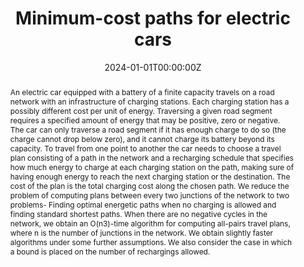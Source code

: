 ---
title: 'Minimum-cost paths for electric cars'

# Authors
# If you created a profile for a user (e.g. the default `admin` user), write the username (folder name) here
# and it will be replaced with their full name and linked to their profile.
authors:
  - Dani Dorfman
  - Haim Kaplan
  - Robert E. Tarjan
  - Mikkel Thorup
  - Uri Zwick
 

# Author notes (optional)
#author_notes:
#  - 'Equal contribution'
#  - 'Equal contribution'

date: '2024-01-01T00:00:00Z'
doi: ''

# Schedule page publish date (NOT publication's date).
publishDate: '2024-01-01T00:00:00Z'

# Publication type.
# Accepts a single type but formatted as a YAML list (for Hugo requirements).
# Enter a publication type from the CSL standard.
publication_types: ['paper-conference']

# Publication name and optional abbreviated publication name.
publication: In *Symposium on Simplicity in Algorithms (SOSA)*
publication_short: In *SOSA*

abstract: An electric car equipped with a battery of a finite capacity travels on a road network with an infrastructure of charging stations. Each charging station has a possibly different cost per unit of energy. Traversing a given road segment requires a specified amount of energy that may be positive, zero or negative. The car can only traverse a road segment if it has enough charge to do so (the charge cannot drop below zero), and it cannot charge its battery beyond its capacity. To travel from one point to another the car needs to choose a travel plan consisting of a path in the network and a recharging schedule that specifies how much energy to charge at each charging station on the path, making sure of having enough energy to reach the next charging station or the destination. The cost of the plan is the total charging cost along the chosen path. We reduce the problem of computing plans between every two junctions of the network to two problems- Finding optimal energetic paths when no charging is allowed and finding standard shortest paths. When there are no negative cycles in the network, we obtain an O(n3)-time algorithm for computing all-pairs travel plans, where n is the number of junctions in the network. We obtain slightly faster algorithms under some further assumptions. We also consider the case in which a bound is placed on the number of rechargings allowed.

# Summary. An optional shortened abstract.
#summary: Lorem ipsum dolor sit amet, consectetur adipiscing elit. Duis posuere tellus ac convallis placerat. Proin tincidunt magna sed ex sollicitudin condimentum.

tags: []

# Display this page in the Featured widget?
#featured: true

# Custom links (uncomment lines below)
# links:
# - name: Custom Link
#   url: http://example.org

url_pdf: ''
#url_code: 'https://github.com/wowchemy/wowchemy-hugo-themes'
#url_dataset: 'https://github.com/wowchemy/wowchemy-hugo-themes'
#url_poster: ''
#url_project: ''
#url_slides: ''
#url_source: 'https://github.com/wowchemy/wowchemy-hugo-themes'
#url_video: 'https://youtube.com'

# Featured image
# To use, add an image named `featured.jpg/png` to your page's folder.
#image:
#  caption: 'Image credit: [**Unsplash**](https://unsplash.com/photos/pLCdAaMFLTE)'
#  focal_point: ''
#  preview_only: false

# Associated Projects (optional).
#   Associate this publication with one or more of your projects.
#   Simply enter your project's folder or file name without extension.
#   E.g. `internal-project` references `content/project/internal-project/index.md`.
#   Otherwise, set `projects: []`.
projects: []
#  - example

# Slides (optional).
#   Associate this publication with Markdown slides.
#   Simply enter your slide deck's filename without extension.
#   E.g. `slides: "example"` references `content/slides/example/index.md`.
#   Otherwise, set `slides: ""`.
slides: ""
---